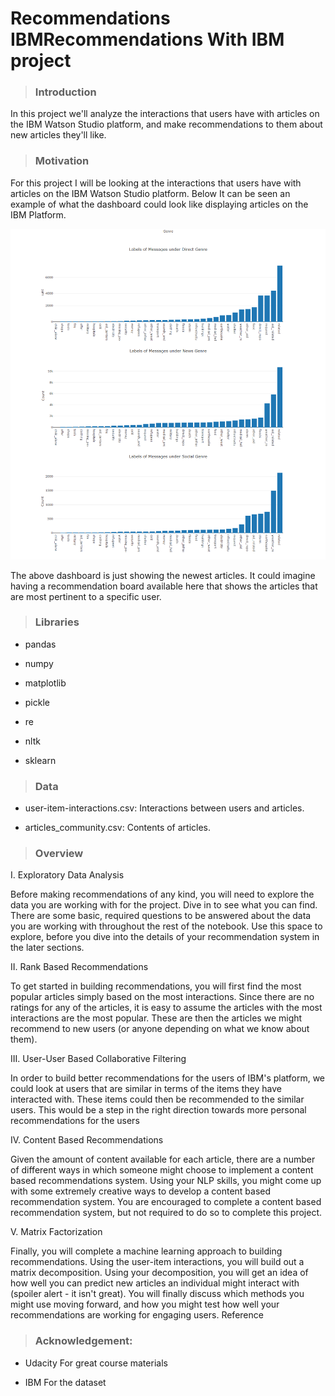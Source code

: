 # Recommendations IBMRecommendations With IBM project


> ### Introduction

In this project we'll analyze the interactions that users have with articles on the IBM Watson Studio platform, and make recommendations to them about new articles they'll like.

> ### Motivation

For this project I will be looking at the interactions that users have with articles on the IBM Watson Studio platform. Below It can be seen an example of what the dashboard could look like displaying articles on the IBM Platform.

![Alt text](https://github.com/AnwarJamal16/Disaster_Response_Pipelines/blob/master/Disaster_Response_Pipelines/img/screen_shot3.png)

The above dashboard is just showing the newest articles. It could imagine having a recommendation board available here that shows the articles that are most pertinent to a specific user.


> ### Libraries
	
* pandas
	
* numpy
	
* matplotlib
	
* pickle
	
* re
	
* nltk
	
* sklearn
	
> ### Data

* user-item-interactions.csv: Interactions between users and articles.

* articles_community.csv: Contents of articles.

> ### Overview

I. Exploratory Data Analysis

Before making recommendations of any kind, you will need to explore the data you are working with for the project. Dive in to see what you can find. There are some basic, required questions to be answered about the data you are working with throughout the rest of the notebook. Use this space to explore, before you dive into the details of your recommendation system in the later sections.

II. Rank Based Recommendations

To get started in building recommendations, you will first find the most popular articles simply based on the most interactions. Since there are no ratings for any of the articles, it is easy to assume the articles with the most interactions are the most popular. These are then the articles we might recommend to new users (or anyone depending on what we know about them).

III. User-User Based Collaborative Filtering

In order to build better recommendations for the users of IBM's platform, we could look at users that are similar in terms of the items they have interacted with. These items could then be recommended to the similar users. This would be a step in the right direction towards more personal recommendations for the users

IV. Content Based Recommendations

Given the amount of content available for each article, there are a number of different ways in which someone might choose to implement a content based recommendations system. Using your NLP skills, you might come up with some extremely creative ways to develop a content based recommendation system. You are encouraged to complete a content based recommendation system, but not required to do so to complete this project.

V. Matrix Factorization

Finally, you will complete a machine learning approach to building recommendations. Using the user-item interactions, you will build out a matrix decomposition. Using your decomposition, you will get an idea of how well you can predict new articles an individual might interact with (spoiler alert - it isn't great). You will finally discuss which methods you might use moving forward, and how you might test how well your recommendations are working for engaging users.
Reference


> ### Acknowledgement:

* Udacity For great course materials

* IBM For the dataset
